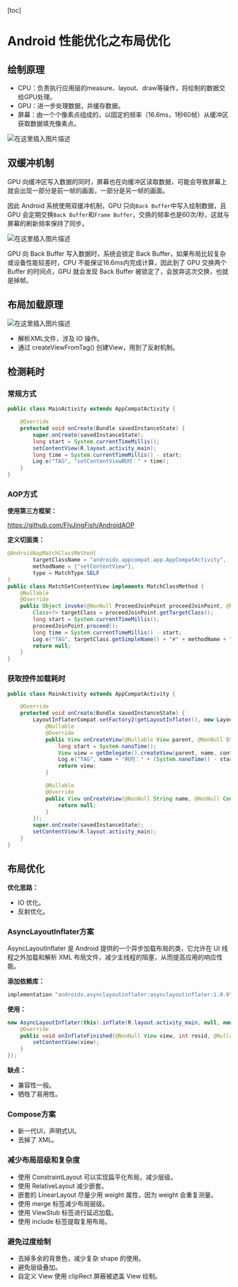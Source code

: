 [toc]

# Android 性能优化之布局优化

## 绘制原理

- CPU：负责执行应用层的measure、layout、draw等操作，将绘制的数据交给GPU处理。
- GPU：进一步处理数据，并缓存数据。
- 屏幕：由一个个像素点组成的，以固定的频率（16.6ms，1秒60帧）从缓冲区获取数据填充像素点。

![在这里插入图片描述](https://i-blog.csdnimg.cn/direct/d851084475524b20b21b8eaa24a0cedf.png)

## 双缓冲机制

GPU 向缓冲区写入数据的同时，屏幕也在向缓冲区读取数据，可能会导致屏幕上就会出现一部分是前一帧的画面，一部分是另一帧的画面。

因此 Android 系统使用双缓冲机制，GPU 只向`Back Buffer`中写入绘制数据，且 GPU 会定期交换`Back Buffer`和`Frame Buffer`，交换的频率也是60次/秒，这就与屏幕的刷新频率保持了同步。

![在这里插入图片描述](https://i-blog.csdnimg.cn/direct/b6c3320497d246108619bc3424b986f1.png)

GPU 向 Back Buffer 写入数据时，系统会锁定 Back Buffer，如果布局比较复杂或设备性能较差时，CPU 不能保证16.6ms内完成计算，因此到了 GPU 交换两个 Buffer 的时间点，GPU 就会发现 Back Buffer 被锁定了，会放弃这次交换，也就是掉帧。



## 布局加载原理

![在这里插入图片描述](https://i-blog.csdnimg.cn/direct/67f4b440fb54443a8eb9ebf0f826abe2.png)

- 解析XML文件，涉及 IO 操作。
- 通过 createViewFromTag() 创建View，用到了反射机制。





## 检测耗时

### 常规方式

```java
public class MainActivity extends AppCompatActivity {

    @Override
    protected void onCreate(Bundle savedInstanceState) {
        super.onCreate(savedInstanceState);
        long start = System.currentTimeMillis();
        setContentView(R.layout.activity_main);
        long time = System.currentTimeMillis() - start;
        Log.e("TAG", "setContentView耗时：" + time);
    }
}
```

### AOP方式

**使用第三方框架：**

https://github.com/FlyJingFish/AndroidAOP

**定义切面类：**

```java
@AndroidAopMatchClassMethod(
        targetClassName = "androidx.appcompat.app.AppCompatActivity",
        methodName = {"setContentView"},
        type = MatchType.SELF
)
public class MatchSetContentView implements MatchClassMethod {
    @Nullable
    @Override
    public Object invoke(@NonNull ProceedJoinPoint proceedJoinPoint, @NonNull String methodName) {
        Class<?> targetClass = proceedJoinPoint.getTargetClass();
        long start = System.currentTimeMillis();
        proceedJoinPoint.proceed();
        long time = System.currentTimeMillis() - start;
        Log.e("TAG", targetClass.getSimpleName() + "#" + methodName + "耗时：" + time);
        return null;
    }
}
```

### 获取控件加载耗时

```java
public class MainActivity extends AppCompatActivity {

    @Override
    protected void onCreate(Bundle savedInstanceState) {
        LayoutInflaterCompat.setFactory2(getLayoutInflater(), new LayoutInflater.Factory2() {
            @Nullable
            @Override
            public View onCreateView(@Nullable View parent, @NonNull String name, @NonNull Context context, @NonNull AttributeSet attrs) {
                long start = System.nanoTime();
                View view = getDelegate().createView(parent, name, context, attrs);
                Log.e("TAG", name + "耗时：" + (System.nanoTime() - start) + "ns");
                return view;
            }

            @Nullable
            @Override
            public View onCreateView(@NonNull String name, @NonNull Context context, @NonNull AttributeSet attrs) {
                return null;
            }
        });
        super.onCreate(savedInstanceState);
        setContentView(R.layout.activity_main);
    }
}
```



## 布局优化

**优化思路：**

- IO 优化。
- 反射优化。

### AsyncLayoutInflater方案

AsyncLayoutInflater 是 Android 提供的一个异步加载布局的类，它允许在 UI 线程之外加载和解析 XML 布局文件，减少主线程的阻塞，从而提高应用的响应性能。

**添加依赖库：**

```groovy
implementation "androidx.asynclayoutinflater:asynclayoutinflater:1.0.0"
```

**使用：**

```java
new AsyncLayoutInflater(this).inflate(R.layout.activity_main, null, new AsyncLayoutInflater.OnInflateFinishedListener() {
    @Override
    public void onInflateFinished(@NonNull View view, int resid, @Nullable ViewGroup parent) {
        setContentView(view);
    }
});
```

**缺点：**

- 兼容性一般。
- 牺牲了易用性。

### Compose方案

- 新一代UI，声明式UI。
- 去掉了 XML。

### 减少布局层级和复杂度

- 使用 ConstraintLayout 可以实现扁平化布局，减少层级。
- 使用 RelativeLayout 减少嵌套。
- 嵌套的 LinearLayout 尽量少用 weight 属性，因为 weight 会重复测量。
- 使用 merge 标签减少布局层级。
- 使用 ViewStub 标签进行延迟加载。
- 使用 include 标签提取复用布局。

### 避免过度绘制

- 去掉多余的背景色，减少复杂 shape 的使用。
- 避免层级叠加。
- 自定义 View 使用 clipRect 屏蔽被遮盖 View 绘制。

